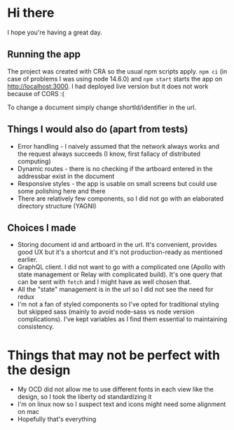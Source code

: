 # Hi there

I hope you're having a great day.

## Running the app

The project was created with CRA so the usual npm scripts apply. `npm ci` (in case of problems I was using node 14.6.0) and `npm start` starts the app on [http://localhost:3000](http://localhost:3000). I had deployed live version but it does not work because of CORS :(

To change a document simply change shortId/identifier in the url.

## Things I would also do (apart from tests)

-   Error handling - I naively assumed that the network always works and the request always succeeds (I know, first fallacy of distributed computing)
-   Dynamic routes - there is no checking if the artboard entered in the addressbar exist in the document
-   Responsive styles - the app is usable on small screens but could use some polishing here and there
-   There are relatively few components, so I did not go with an elaborated directory structure (YAGNI)

## Choices I made

-   Storing document id and artboard in the url. It's convenient, provides good UX but it's a shortcut and it's not production-ready as mentioned earlier.
-   GraphQL client. I did not want to go with a complicated one (Apollo with state management or Relay with complicated build). It's one query that can be sent with `fetch` and I might have as well chosen that.
-   All the "state" management is in the url so I did not see the need for redux
-   I'm not a fan of styled components so I've opted for traditional styling but skipped sass (mainly to avoid node-sass vs node version complications). I've kept variables as I find them essential to maintaining consistency.

# Things that may not be perfect with the design

-   My OCD did not allow me to use different fonts in each view like the design, so I took the liberty od standardizing it
-   I'm on linux now so I suspect text and icons might need some alignment on mac
-   Hopefully that's everything

